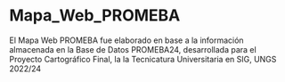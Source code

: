 # Mapa_Web_PROMEBA
El Mapa Web PROMEBA fue elaborado en base a la información almacenada en la Base de Datos PROMEBA24, desarrollada para el Proyecto Cartográfico Final, la la Tecnicatura Universitaria en SIG, UNGS 2022/24
